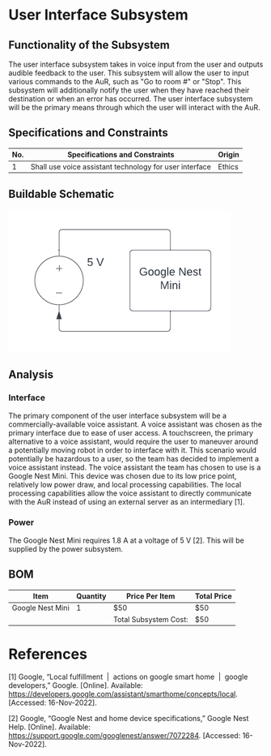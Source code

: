 # User Interface Subsystem

## Functionality of the Subsystem
The user interface subsystem takes in voice input from the user and outputs audible feedback to the user. This subsystem will allow the user to input various commands to the AuR, such as "Go to room #" or "Stop". This subsystem will additionally notify the user when they have reached their destination or when an error has occurred. The user interface subsystem will be the primary means through which the user will interact with the AuR.

## Specifications and Constraints
| No. | Specifications and Constraints | Origin |
|-|-|-|
| 1 | Shall use voice assistant technology for user interface | Ethics |

## Buildable Schematic
![schematic](user_interface_diagram.png)

## Analysis
### Interface
The primary component of the user interface subsystem will be a commercially-available voice assistant. A voice assistant was chosen as the primary interface due to ease of user access. A touchscreen, the primary alternative to a voice assistant, would require the user to maneuver around a potentially moving robot in order to interface with it. This scenario would potentially be hazardous to a user, so the team has decided to implement a voice assistant instead. The voice assistant the team has chosen to use is a Google Nest Mini. This device was chosen due to its low price point, relatively low power draw, and local processing capabilities. The local processing capabilities allow the voice assistant to directly communicate with the AuR instead of using an external server as an intermediary [1].

### Power
The Google Nest Mini requires 1.8 A at a voltage of 5 V [2]. This will be supplied by the power subsystem.

## BOM
| Item | Quantity | Price Per Item | Total Price |
|-|-|-|-|
| Google Nest Mini | 1 | $50 | $50 |
| | | Total Subsystem Cost: | $50 |

# References

[1] Google, “Local fulfillment &nbsp;|&nbsp; actions on google smart home &nbsp;|&nbsp; google developers,” Google. [Online]. Available: https://developers.google.com/assistant/smarthome/concepts/local. [Accessed: 16-Nov-2022].

[2] Google, “Google Nest and home device specifications,” Google Nest Help. [Online]. Available: https://support.google.com/googlenest/answer/7072284. [Accessed: 16-Nov-2022]. 
